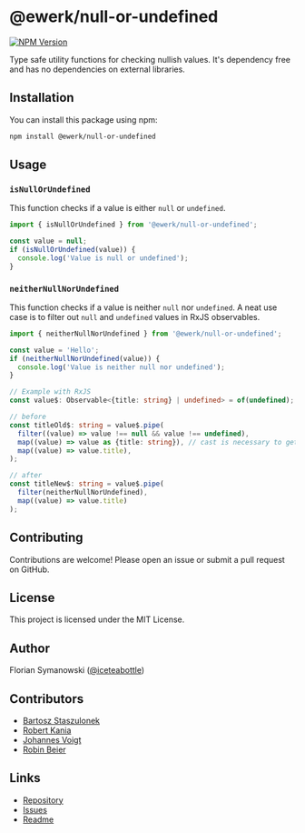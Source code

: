 # @ewerk/null-or-undefined

[![NPM Version](https://img.shields.io/npm/v/%40ewerk%2Fnull-or-undefined?registry_uri=https%3A%2F%2Fregistry.npmjs.org)](https://www.npmjs.com/package/@ewerk/null-or-undefined)

Type safe utility functions for checking nullish values.
It's dependency free and has no dependencies on external libraries.

## Installation

You can install this package using npm:

```sh
npm install @ewerk/null-or-undefined
```

## Usage

### `isNullOrUndefined`

This function checks if a value is either `null` or `undefined`.

```typescript
import { isNullOrUndefined } from '@ewerk/null-or-undefined';

const value = null;
if (isNullOrUndefined(value)) {
  console.log('Value is null or undefined');
}
```

### `neitherNullNorUndefined`

This function checks if a value is neither `null` nor `undefined`. A neat use case is to filter out `null` and `undefined` values in RxJS observables.

```typescript
import { neitherNullNorUndefined } from '@ewerk/null-or-undefined';

const value = 'Hello';
if (neitherNullNorUndefined(value)) {
  console.log('Value is neither null nor undefined');
}

// Example with RxJS
const value$: Observable<{title: string} | undefined> = of(undefined);

// before
const titleOld$: string = value$.pipe(
  filter((value) => value !== null && value !== undefined),
  map((value) => value as {title: string}), // cast is necessary to get rid of the undefined type
  map((value) => value.title),
);

// after
const titleNew$: string = value$.pipe(
  filter(neitherNullNorUndefined),
  map((value) => value.title)
);
```

## Contributing

Contributions are welcome! Please open an issue or submit a pull request on GitHub.

## License

This project is licensed under the MIT License.

## Author

Florian Symanowski ([@iceteabottle](https://github.com/iceteabottle))

## Contributors

- [Bartosz Staszulonek](https://github.com/barsta1)
- [Robert Kania](https://github.com/RobusK)
- [Johannes Voigt](https://github.com/jvoigt)
- [Robin Beier](https://github.com/rbeier)

## Links

- [Repository](https://github.com/ewerk/null-or-undefined)
- [Issues](https://github.com/ewerk/null-or-undefined/issues)
- [Readme](https://github.com/ewerk/null-or-undefined#readme)
